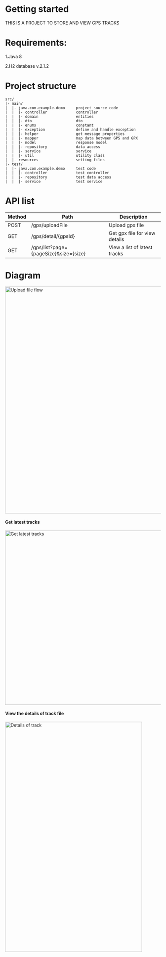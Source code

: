 # Getting started

THIS IS A PROJECT TO STORE AND VIEW GPS TRACKS

# Requirements:

1.Java 8

2.H2 database v.2.1.2

# Project structure

```
src/                        
|- main/  
|  |- java.com.example.demo     project source code
|  |  |- controller				controller
|  |  |- domain					entities
|  |  |- dto					dto
|  |  |- enums					constant
|  |  |- exception				define and handle exception
|  |  |- helper					get message properties
|  |  |- mapper					map data between GPS and GPX
|  |  |- model					response model
|  |  |- repository				data access
|  |  |- service				service
|  |  |- util					utility class
|  |- resources     			setting files
|- test/ 
|  |- java.com.example.demo     test code
|  |  |- controller				test controller
|  |  |- repository				test data access
|  |  |- service				test service
```

# API list

Method	| Path	| Description	|
------------- | ------------------------- | ------------- |
POST	| /gps/uploadFile	| Upload gpx file	|
GET	| /gps/detail/{gpsId}	| Get gpx file for view details	|
GET	| /gps/list?page={pageSize}&size={size}	| View a list of latest tracks	|

# Diagram

<img width="683" height="734" alt="Upload file flow" src="https://github.com/foxykid/test_edulog/diagram/upload_diagram.png">

#### Get latest tracks
<img width="508" height="564" alt="Get latest tracks" src="https://github.com/foxykid/test_edulog/diagram/list_diagram.png">

#### View the details of track file
<img width="443" height="744" alt="Details of track" src="https://github.com/foxykid/test_edulog/diagram/detail_diagram.png">